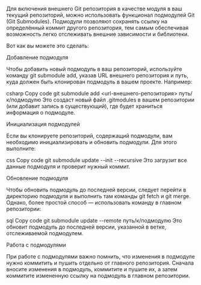 Для включения внешнего Git репозитория в качестве модуля в ваш текущий репозиторий, можно использовать функционал подмодулей Git (Git Submodules). Подмодули позволяют сохранять ссылку на определённый коммит другого репозитория, тем самым обеспечивая возможность легко отслеживать внешние зависимости и библиотеки.

Вот как вы можете это сделать:

Добавление подмодуля

Чтобы добавить новый подмодуль в ваш репозиторий, используйте команду git submodule add, указав URL внешнего репозитория и путь, куда должен быть клонирован подмодуль в вашем проекте. Например:

csharp
Copy code
git submodule add <url-внешнего-репозитория> путь/к/подмодулю
Это создаст новый файл .gitmodules в вашем репозитории (или добавит запись в существующий), где будет храниться информация о подмодуле.

Инициализация подмодулей

Если вы клонируете репозиторий, содержащий подмодули, вам необходимо инициализировать и обновить подмодули. Для этого выполните:

css
Copy code
git submodule update --init --recursive
Это загрузит все данные подмодуля и проверит нужный коммит.

Обновление подмодуля

Чтобы обновить подмодуль до последней версии, следует перейти в директорию подмодуля и выполнить там команды git fetch и git merge. Однако, более простой способ — использовать команду в главном репозитории:

sql
Copy code
git submodule update --remote путь/к/подмодулю
Это обновит подмодуль до последней версии, указанной в ветке, отслеживаемой подмодулем.

Работа с подмодулями

При работе с подмодулями важно помнить, что изменения в подмодуле нужно коммитить и пушить отдельно от главного репозитория. Сначала вносите изменения в подмодуль, коммитите и пушите их, а затем коммитите измененную ссылку на подмодуль в главном репозитории.